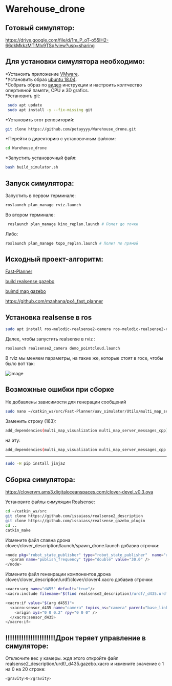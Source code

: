 # Warehouse_drone
## Готовый симулятор:
https://drive.google.com/file/d/1m_P_oT-o55lH2-66dkMkkzMTlMlx9TSq/view?usp=sharing
## Для установки симулятора необходимо:  
*Устаноить приложение [VMware](https://www.vmware.com/go/getworkstation-win).  
*Уcтановить образ [ubuntu 18.04](https://releases.ubuntu.com/18.04/ubuntu-18.04.6-desktop-amd64.iso).  
*Собрать образ по [видео](https://www.youtube.com/watch?v=-UA9ZOUk5ws&t=1s&ab_channel=%D0%AE%D0%BB%D0%B8%D1%8F%D0%A8%D0%B8%D1%88%D0%BA%D0%B0%D0%BD%D0%BE%D0%B2%D0%B0) инструкции и настроить колтчество опертивной памяти, CPU и 3D grafics.  
*Установить git:  
```bash
 sudo apt update  
 sudo apt install -y --fix-missing git
 ```  
*Установить этот репозиторий:  
```bash
git clone https://github.com/petayyyy/Warehouse_drone.git
```  
*Перейти в директорию с установочным файлом:  
```bash
cd Warehouse_drone
```  
*Запустить установочный файл:
```bash
bash build_simulator.sh
```  
## Запуск симулятора:  
Запустить в первом терминале:  
```bash
roslaunch plan_manage rviz.launch
```  
Во втором терминале:  
```bash
 roslaunch plan_manage kino_replan.launch # Полет до точки
 ```  
 Либо:  
 ```bash
 roslaunch plan_manage topo_replan.launch # Полет по прямой
 ```  
## Исходный проект-алгоритм:  
[Fast-Planner](https://github.com/HKUST-Aerial-Robotics/Fast-Planner)  
 
[build realsense gazebo](https://www.youtube.com/watch?v=hpUCG6K5muI&ab_channel=RangelAlvarado)  

[buimd map gazebo](https://github.com/mit-acl/swarm_simulator)  

https://github.com/mzahana/px4_fast_planner

## Установка realsense в ros  
```bash
sudo apt install ros-melodic-realsense2-camera ros-melodic-realsense2-camera-dbgsym ros-melodic-realsense2-description 
 ```  
 Далее, чтобы запустить realsense в rviz :  
 ```bash
roslaunch realsense2_camera demo_pointcloud.launch
 ```  
 В rviz мы меняем параметры, на такие же, которые стоят в госе, чтобы было вот так:
 
![image](https://user-images.githubusercontent.com/31032527/195205989-6eaafcf6-48f3-4573-876e-b63b682279f7.png)
## Возможные ошибки при сборке  
Не добавлены зависимости для генерации сообщений  
```bash  
sudo nano ~/catkin_ws/src/Fast-Planner/uav_simulator/Utils/multi_map_server/CMakeLists.txt
```
Заменить строку (163):
```bash  
add_dependencies(multi_map_visualization multi_map_server_messages_cpp)
```
на эту:
```bash  
add_dependencies(multi_map_visualization multi_map_server_messages_cpp multi_map_server_generate_messages_cpp)
```  
____________________  
```bash
sudo -H pip install jinja2
```
## Сборка симулятора:
https://clovervm.ams3.digitaloceanspaces.com/clover-devel_v0.3.ova  

Установите файлы симуляции Realsense:
```bash
cd ~/catkin_ws/src
git clone https://github.com/issaiass/realsense2_description
git clone https://github.com/issaiass/realsense_gazebo_plugin
cd ..
catkin_make
```
Измените файл спавна дрона clover/clover_description/launch/spawn_drone.launch добавив строчки:
```bash
<node pkg="robot_state_publisher" type="robot_state_publisher"  name="robot_state_publisher">
  <param name="publish_frequency" type="double" value="30.0" />
</node>
```
Измените файл гененрации компонентов дрона clover/clover_description/urdf/clover/clover4.xacro добавив строчки:
```bash
<xacro:arg name="d455" default="true"/>
<xacro:include filename="$(find realsense2_description)/urdf/_d435.urdf.xacro"/>

<xacro:if value="$(arg d455)">
  <xacro:sensor_d435 name="camera" topics_ns="camera" parent="base_link" publish_pointcloud="true">
    <origin xyz="0 0 0.2" rpy="0 0 0" />
  </xacro:sensor_d435>
</xacro:if>
```
## !!!!!!!!!!!!!!!!!!!!!!Дрон теряет управление в симуляторе:
Отключите вес у камеры. ждя этого откройте файл realsense2_description/urdf/_d435.gazebo.xacro и измените значение с 1 на 0 на 20 строке:  
```bash
<gravity>0</gravity>
```
